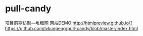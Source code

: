 # pull-candy
项目前期仿制—堆糖网
网站DEMO:http://htmlpreview.github.io/?https://github.com/lvkunpeng/pull-candy/blob/master/index.html
